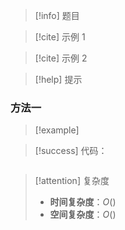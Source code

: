 

> [!info] 题目
> 

> [!cite] 示例 1
> 

> [!cite] 示例 2
> 

> [!help] 提示
> 
### 方法一
> [!example] 

> [!success] 代码：
```cpp

```
> [!attention] 复杂度
> - **时间复杂度**：$O()$
> - **空间复杂度**：$O()$

